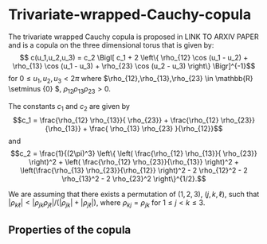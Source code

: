 # Trivariate-wrapped-Cauchy-copula

The trivariate wrapped Cauchy copula is proposed in LINK TO ARXIV PAPER and is a copula on the three dimensional torus that is given by:
$$ c(u_1,u_2,u_3) =  c_2 \Bigl[ c_1 + 2 \left\{ \rho_{12} \cos (u_1 - u_2) + \rho_{13} \cos (u_1 - u_3) + \rho_{23} \cos (u_2 - u_3) \right\} \Bigr]^{-1}$$
for $0 \leq u_1,u_2, u_3 < 2\pi$
where $\rho_{12},\rho_{13},\rho_{23} \in \mathbb{R} \setminus \{0\} $, $\rho_{12}\rho_{13} \rho_{23} >0$.

The constants $c_1$ and $c_2$ are given by
$$c_1 = \frac{\rho_{12} \rho_{13}}{ \rho_{23}} + \frac{\rho_{12} \rho_{23}}{\rho_{13}} + \frac{ \rho_{13} \rho_{23} }{\rho_{12}}$$
and
$$c_2 = \frac{1}{(2\pi)^3} \left\{ \left( \frac{\rho_{12} \rho_{13}}{ \rho_{23}} \right)^2 + \left( \frac{\rho_{12} \rho_{23}}{\rho_{13}} \right)^2 + \left(\frac{\rho_{13} \rho_{23}}{\rho_{12}} \right)^2 - 2 \rho_{12}^2 - 2 \rho_{13}^2 - 2 \rho_{23}^2 \right\}^{1/2}.$$

We are assuming that there exists a permutation of $(1,2,3)$, $(j,k,\ell)$, such that $|\rho_{k \ell}| < |\rho_{jk} \rho_{j \ell}| / ( |\rho_{jk}| + |\rho_{j \ell}|)$, where $\rho_{kj} = \rho_{jk}$ for $1 \leq j < k \leq 3$.

## Properties of the copula

